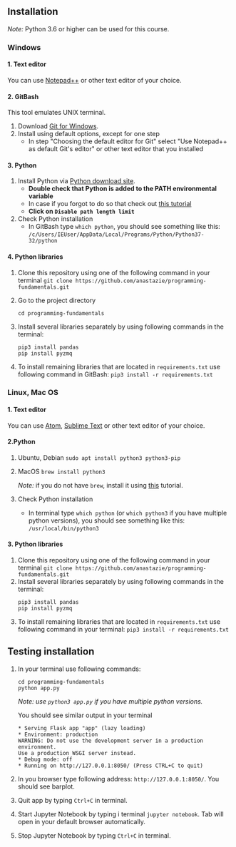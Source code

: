 ## Installation

*Note:* Python 3.6 or higher can be used for this course.

### Windows

#### 1. Text editor
You can use [Notepad++](https://notepad-plus-plus.org/download/v7.5.8.html) or other text editor of your choice.

#### 2. GitBash

This tool emulates UNIX terminal.
1. Download [Git for Windows](https://gitforwindows.org).
2. Install using default options, except for one step
    - In step  "Choosing the default editor for Git" select "Use Notepad++ as default Git's editor" or other text editor that you installed

#### 3. Python

1. Install Python via [Python download site](https://www.python.org/downloads/).
    - **Double check that Python is added to the PATH environmental variable**
    - In case if you forgot to do so that check out [this tutorial](https://anthonydebarros.com/2018/06/21/setting-up-python-in-windows-10/)
    - **Click on `Disable path length limit`**
2. Check Python installation
    - In GitBash type `which python`, you should see something like this:
    `/c/Users/IEUser/AppData/Local/Programs/Python/Python37-32/python`

#### 4. Python libraries
1. Clone this repository using one of the following command in your terminal `git clone https://github.com/anastazie/programming-fundamentals.git`

1. Go to the project directory
    ```
    cd programming-fundamentals
    ```
1. Install several libraries separately by using following commands in the terminal: 
    ```
    pip3 install pandas
    pip install pyzmq
    ```
1. To install remaining libraries that are located in `requirements.txt` use following command in GitBash: `pip3 install -r requirements.txt`

### Linux, Mac OS

#### 1. Text editor
You can use [Atom](https://atom.io), [Sublime Text](http://www.sublimetext.com) or other text editor of your choice.

#### 2.Python
1. Ubuntu, Debian
    `sudo apt install python3 python3-pip`
1. MacOS
    `brew install python3`
    
    *Note:* if you do not have `brew`, install it using [this](https://brew.sh/) tutorial.
1. Check Python installation
    - In terminal type `which python` (or `which python3` if you have multiple python versions), you should see something like this:
    `/usr/local/bin/python3`

#### 3. Python libraries

1. Clone this repository using one of the following command in your terminal `git clone https://github.com/anastazie/programming-fundamentals.git`
1. Install several libraries separately by using following commands in the terminal: 
    ```
    pip3 install pandas
    pip install pyzmq
    ```
1. To install remaining libraries that are located in `requirements.txt` use following command in your terminal: `pip3 install -r requirements.txt`



## Testing installation

1. In your terminal use following commands:
    ```
    cd programming-fundamentals
    python app.py
    ```
    *Note: use `python3 app.py` if you have multiple python versions.*
    
    You should see similar output in your terminal
    ```
   * Serving Flask app "app" (lazy loading)
   * Environment: production
   WARNING: Do not use the development server in a production environment.
   Use a production WSGI server instead.
   * Debug mode: off
   * Running on http://127.0.0.1:8050/ (Press CTRL+C to quit)
    ```
1. In you browser type following address: `http://127.0.0.1:8050/`. You should see barplot.
1. Quit app by typing `Ctrl+C` in terminal. 
1. Start Jupyter Notebook by typing i terminal `jupyter notebook`. Tab will open in your default browser automatically.
1. Stop Jupyter Notebook by typing `Ctrl+C` in terminal.

